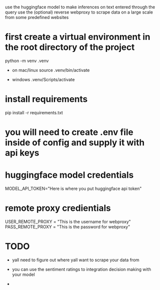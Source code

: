 use the huggingface model to make inferences on text entered through the query
use the (optional) reverse webproxy to scrape data on a large scale from some predefined websites

# first create a virtual environment in the root directory of the project
python -m venv .venv

* on mac/linux
source .venv/bin/activate

* windows
.venv/Scripts/activate

# install requirements
pip install -r requirements.txt

# you will need to create .env file inside of config and supply it with api keys

# huggingface model credentials
MODEL_API_TOKEN="Here is where you put huggingface api token"

# remote proxy credientials
USER_REMOTE_PROXY = "This is the username for webproxy"
PASS_REMOTE_PROXY = "This is the password for webproxy"

# TODO
* yall need to figure out where yall want to scrape your data from 
* you can use the sentiment ratings to integration decision making with your model

* 